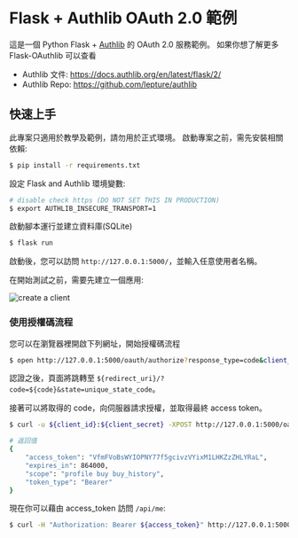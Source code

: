 # Flask + Authlib OAuth 2.0 範例

這是一個 Python Flask + [Authlib](https://authlib.org/) 的 OAuth 2.0 服務範例。
如果你想了解更多 Flask-OAuthlib 可以查看

- Authlib 文件: <https://docs.authlib.org/en/latest/flask/2/>
- Authlib Repo: <https://github.com/lepture/authlib>


## 快速上手

此專案只適用於教學及範例，請勿用於正式環境。
啟動專案之前，需先安裝相關依賴: 

```bash
$ pip install -r requirements.txt
```

設定 Flask and Authlib 環境變數:

```bash
# disable check https (DO NOT SET THIS IN PRODUCTION)
$ export AUTHLIB_INSECURE_TRANSPORT=1
```

啟動腳本運行並建立資料庫(SQLite)

```bash
$ flask run
```

啟動後，您可以訪問 `http://127.0.0.1:5000/`，並輸入任意使用者名稱。

在開始測試之前，需要先建立一個應用:

![create a client](https://user-images.githubusercontent.com/290496/38811988-081814d4-41c6-11e8-88e1-cb6c25a6f82e.png)


### 使用授權碼流程

您可以在瀏覽器裡開啟下列網址，開始授權碼流程
```bash
$ open http://127.0.0.1:5000/oauth/authorize?response_type=code&client_id=${client_id}&scope=profile buy buy_history&state=unique_state_code
```

認證之後，頁面將跳轉至 `${redirect_uri}/?code=${code}&state=unique_state_code`。

接著可以將取得的 code，向伺服器請求授權，並取得最終 access token。

```bash
$ curl -u ${client_id}:${client_secret} -XPOST http://127.0.0.1:5000/oauth/token -F grant_type=authorization_code -F scope=profile buy buy_history -F code=${code}

# 返回值
{
    "access_token": "VfmFVoBsWYIOPNY77f5gcivzVYixM1LHKZzZHLYRaL", 
    "expires_in": 864000, 
    "scope": "profile buy buy_history", 
    "token_type": "Bearer"
}
```

現在你可以藉由 access_token 訪問 `/api/me`:

```bash
$ curl -H "Authorization: Bearer ${access_token}" http://127.0.0.1:5000/api/me
```
